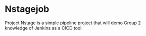 # Nstagejob
 Project Nstage is a simple pipeline project that will demo Group 2 knowledge of Jenkins as a CICD tool 
